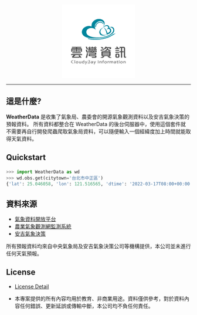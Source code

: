 <p align="center">
  <img src="./Logo.png?raw=true">
</p>

---

## 這是什麼?


**WeatherData** 是收集了氣象局、農委會的開源氣象觀測資料以及安吉氣象決策的預報資料。
所有資料都整合在 WeatherData 的後台伺服器中，使用這個套件就不需要再自行開發爬蟲爬取氣象局資料，可以隨便輸入一個經緯度加上時間就能取得天氣資料。


## Quickstart

```python
>>> import WeatherData as wd
>>> wd.obs.get(citytown='台北市中正區')
{'lat': 25.046058, 'lon': 121.516565, 'dtime': '2022-03-17T08:00+00:00', 'ws': 2.7, 'tx': 26.7, 'rh': 58.3, 'pres': 1004.1, 'wd': 307.3039482779834, 'precp_hour': 0.0, 'cloud': 0.28}
```

## 資料來源

- [氣象資料開放平台](https://opendata.cwb.gov.tw/index)
- [農業氣象觀測網監測系統](https://agr.cwb.gov.tw/)
- [安吉氣象決策](https://www.weatherangel.com.tw/company/services2.php)

所有預報資料均來自中央氣象局及安吉氣象決策公司等機構提供，本公司並未進行任何天氣預報。


## License

- [License Detail](./LICENSE)

- 本專案提供的所有內容均用於教育、非商業用途。資料僅供參考，對於資料內容任何錯誤、更新延誤或傳輸中斷，本公司均不負任何責任。
